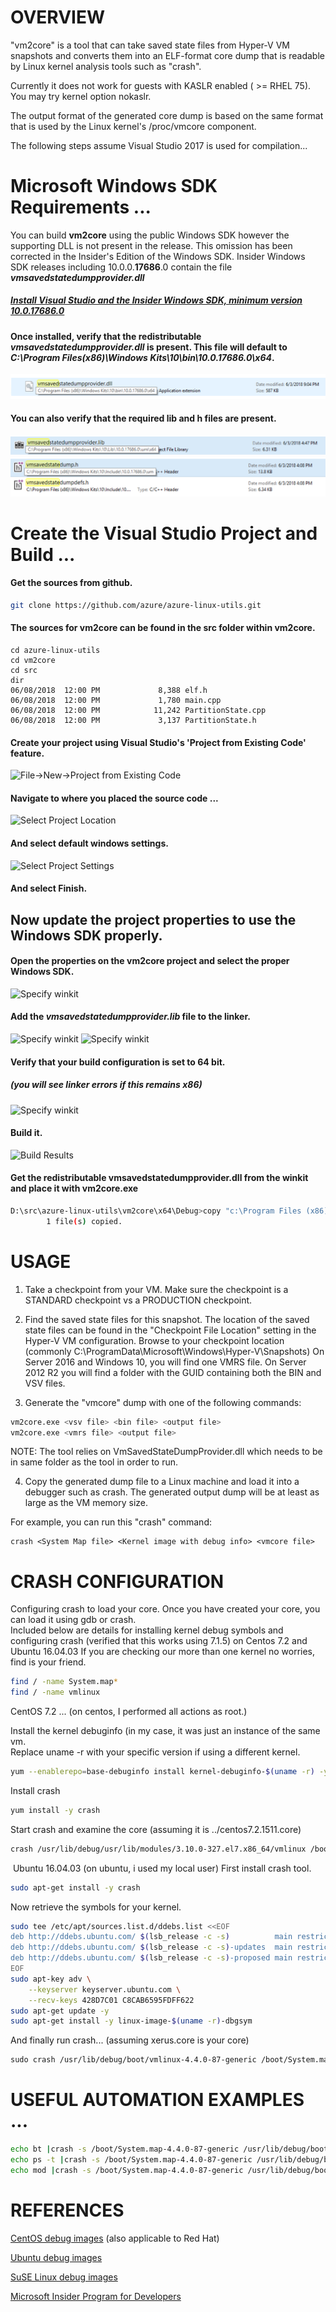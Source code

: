 OVERVIEW
=================
"vm2core" is a tool that can take saved state files from Hyper-V VM snapshots
and converts them into an ELF-format core dump that is readable by Linux
kernel analysis tools such as "crash".

Currently it does not work for guests with KASLR enabled ( >= RHEL 75). You
may try kernel option nokaslr.

The output format of the generated core dump is based on the same format that
is used by the Linux kernel's /proc/vmcore component.

The following steps assume Visual Studio 2017 is used for compilation...


# Microsoft Windows SDK Requirements ... 
You can build **vm2core** using the public Windows SDK however the supporting DLL is not present in the release.  This omission has been corrected in the Insider's Edition of the Windows SDK.  Insider Windows SDK releases including 10.0.0.**17686**.0 contain the file **_vmsavedstatedumpprovider.dll_**

##### [Install Visual Studio and the Insider Windows SDK, minimum version 10.0.17686.0](https://www.microsoft.com/en-us/software-download/windowsinsiderpreviewSDK)
#### Once installed, verify that the redistributable _vmsavedstatedumpprovider.dll_ is present.  This file will default to _C:\Program Files(x86)\Windows Kits\10\bin\10.0.17686.0\x64_.
![winkit](/vm2core/images/vmsavedstatedumpprovider_location.png)

#### You can also verify that the required **lib** and **h** files are present.
![VmSavedStateDumpProviderLib](/vm2core/images/vmsavedstatedumpproviderlib_location.png)
![VmSavedStateDumpProviderHeaders](/vm2core/images/vmsavedstatedumpproviderheaders_location.png)

# Create the Visual Studio Project and Build ...
#### Get the sources from github.
```bash
git clone https://github.com/azure/azure-linux-utils.git
```
#### The sources for vm2core can be found in the src folder within vm2core.
```dos
cd azure-linux-utils
cd vm2core
cd src
dir  
06/08/2018  12:00 PM             8,388 elf.h
06/08/2018  12:00 PM             1,780 main.cpp
06/08/2018  12:00 PM            11,242 PartitionState.cpp
06/08/2018  12:00 PM             3,137 PartitionState.h
````
#### Create your project using Visual Studio's 'Project from Existing Code' feature.
![File->New->Project from Existing Code](/vm2core/images/vs2017_projectfromexistingcode.png)

#### Navigate to where you placed the source code ...

![Select Project Location](/vm2core/images/vs2017_specifyprojectlocation.png)

#### And select default windows settings.

![Select Project Settings](/vm2core/images/vs2017_specifyprojectsettings.png)

#### And select Finish.

## Now update the project properties to use the Windows SDK properly.
#### Open the properties on the vm2core project and select the proper Windows SDK.
![Specify winkit](/vm2core/images/vs2017_properties_specifywinkit.png)
#### Add the _vmsavedstatedumpprovider.lib_ file to the linker.
![Specify winkit](/vm2core/images/vs2017_properties_linkerAdditionalDependencies.png)
![Specify winkit](/vm2core/images/vs2017_properties_linkerAdditionalDependenciesCompleted.png)

#### Verify that your build configuration is set to 64 bit. 
##### _(you will see linker errors if this remains x86)_
![Specify winkit](/vm2core/images/vs2017_properties_specifyamd64.png)

#### Build it.
![Build Results](/vm2core/images/vs2017_buildoutput.png)

#### Get the redistributable vmsavedstatedumpprovider.dll from the winkit and place it with vm2core.exe
```bash
D:\src\azure-linux-utils\vm2core\x64\Debug>copy "c:\Program Files (x86)\Windows Kits\10\bin\10.0.17686.0\x64\vmsavedstatedumpprovider.dll" .
        1 file(s) copied.
```



USAGE
=================
1) Take a checkpoint from your VM.
	Make sure the checkpoint is a STANDARD checkpoint vs a PRODUCTION checkpoint.

2) Find the saved state files for this snapshot. The location of the saved
state files can be found in the "Checkpoint File Location" setting in the
Hyper-V VM configuration.
Browse to your checkpoint location 
	(commonly C:\ProgramData\Microsoft\Windows\Hyper-V\Snapshots)
	On Server 2016 and Windows 10, you will find one VMRS file. 
	On Server 2012 R2​ you will find a folder with the GUID containing both the 
		BIN and VSV files.

3) Generate the "vmcore" dump with one of the following commands:
```bash
vm2core.exe <vsv file> <bin file> <output file>
vm2core.exe <vmrs file> <output file>
````

NOTE: The tool relies on VmSavedStateDumpProvider.dll which needs to be in same 
  folder as the tool in order to run.

4) Copy the generated dump file to a Linux machine and load it into a debugger such as crash.
The generated output dump will be at least as large as the VM memory size.

For example, you can run this "crash" command:

	crash <System Map file> <Kernel image with debug info> <vmcore file>


CRASH CONFIGURATION
=================
 
Configuring crash to loa​​d your core.
Once you have created your core, you can load it using gdb or crash.  
Included below are details for installing kernel debug symbols and configuring crash 
(verified that this works using 7.1.5) on Centos 7.2 and Ubuntu 16.04.03
If you are checking our more than one kernel no worries, find is your friend.
```bash
find / -name System.map*
find / -name vmlinux
```
CentOS 7.2 ... 
(on centos, I performed all actions as root.)

Install the kernel debuginfo​ (in my case, it was just an instance of the same vm.  
Replace uname -r with your specific version if using a different kernel.
```bash
yum --enablerepo=base-debuginfo install kernel-debuginfo-$(uname -r) -y
```

Install crash
```bash
yum install -y crash
```

Start crash and examine the core (assuming it is ../centos7.2.1511.core)
```bash
crash /usr/lib/debug/usr/lib/modules/3.10.0-327.el7.x86_64/vmlinux /boot/System.map-3.10.0-327.el7.x86_64 ../centos7.2.1511.core
```
​
​​Ubuntu 16.04.03 
(on ubuntu, i used my local user)
First install crash tool​​​​.
```bash
sudo apt-get install -y crash
```
Now retrieve the symbols for your kernel.
```bash
sudo tee /etc/apt/sources.list.d/ddebs.list <<EOF
deb http://ddebs.ubuntu.com/ $(lsb_release -c -s)          main restricted universe multiverse
deb http://ddebs.ubuntu.com/ $(lsb_release -c -s)-updates  main restricted universe multiverse
deb http://ddebs.ubuntu.com/ $(lsb_release -c -s)-proposed main restricted universe multiverse
EOF
sudo apt-key adv \
    --keyserver keyserver.ubuntu.com \
    --recv-keys 428D7C01 C8CAB6595FDFF622
sudo apt-get update -y
sudo apt-get install -y linux-image-$(uname -r)-dbgsym
```

And finally run crash... (assuming xerus.core is your core)

```bash
su​do crash /usr/lib/debug/boot/vmlinux-4.4.0-87-generic /boot/System.map-4.4.0-87-generic xerus.core
```

USEFUL AUTOMATION EXAMPLES ... 
=================
```bash
echo bt |crash -s /boot/System.map-4.4.0-87-generic /usr/lib/debug/boot/vmlinux-4.4.0-87-generic example2.core > logfile
echo ps -t |crash -s /boot/System.map-4.4.0-87-generic /usr/lib/debug/boot/vmlinux-4.4.0-87-generic example2.core > logfile
echo mod |crash -s /boot/System.map-4.4.0-87-generic /usr/lib/debug/boot/vmlinux-4.4.0-87-generic example2.core > logfile
```


REFERENCES
=================
[CentOS debug images](http://debuginfo.centos.org/)  (also applicable to Red Hat)

[Ubuntu debug images](http://ddebs.ubuntu.com/pool/main/l/linux/)

[SuSE Linux debug images](https://en.opensuse.org/Package_repositories#Debug)

[Microsoft Insider Program for Developers](https://insider.windows.com/en-us/for-developers/)

